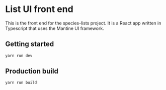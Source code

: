 # List UI front end

This is the front end for the species-lists project.
It is a React app written in Typescript that uses the Mantine UI framework.

## Getting started

```bash
yarn run dev
```

## Production build

```bash
yarn run build
```
